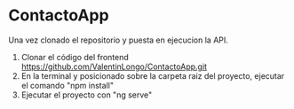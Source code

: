# ContactoApp
Una vez clonado el repositorio y puesta en ejecucion la API.

1. Clonar el código del frontend https://github.com/ValentinLongo/ContactoApp.git
2. En la terminal y posicionado sobre la carpeta raiz del proyecto, ejecutar el comando "npm install"
3. Ejecutar el proyecto con "ng serve"
